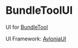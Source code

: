 # BundleToolUI
UI for [BundleTool](https://github.com/google/bundletool)

UI Framework: [AvloniaUI](https://github.com/AvaloniaUI/Avalonia) 